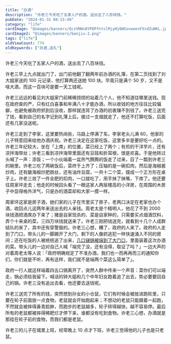 ```yaml
---
title: "办酒"
description: "许老三今天吃了五家人户的酒，送出去了八百块钱。"
pubDate: "2024-01-31 08:15:49"
category: "life"
cardImage: "@images/banners/QczVNWs0YPOPfntslMjyHj6WSovweesFXsdZuNKL.jpeg"
cardImage2: "@images/banners/banjiu-2.png"
tags: ["life"]
oldViewCount: 774
oldKeywords: ["办酒,送礼"]
---
```


许老三今天吃了五家人户的酒，送出去了八百块钱。

许老三早上九点就出门了，出门前他翻了翻两年前办酒的礼簿，在第二页找到了刘大姐家送的 100 元记录，他打算两还送她 100 块。毕竟只是满个 50 岁，又不是啥大酒，而这一百块可是要一天工钱呢。

许老三远远的看见刘大姐家门前稀稀捞捞的站着几个人，他不知道往哪里送钱。现在政府查的严，只有红白喜事和年满八十才能办酒，所以收钱的地方往往比较偏僻，也避免被政府抓到后没收，那样就违背了办酒的初衷赚不到钱了。许老三送完了钱，看到自己的名字记到礼薄上后，接过一支烟就走了，他还不打算吃饭，后面还有几家没送呢。

许老三走到了李家，这里要热闹些，马路上停满了车。李家老头儿满 60，他家的儿子特意回来给他办酒庆祝。许老三决定在这家吃饭，这里多半是要好吃一点的。许老三年纪较大，坐在「上席」的位置，菜已经上了两个；有煎的干洋芋片，还有凉拌海带丝；许老三看到凉拌海带里面还有豆豉和折耳根，很是欢喜。于是他转过头喊了一声：添饭；一个小伙端着一盆热气腾腾的饭走了过来，舀了一瓢到许老三的碗里。许老三吃了两碗饭后，菜终于上齐了；压轴的是一碗扣肉，然后是海椒酱炒肉，还有酸海椒炒肥肠丝，还有油炸豆腐，一共十二个菜，摆成一个正方形在桌子上。许老三敛了一件全肥的扣肉，一口就吃了，用手抹了抹嘴，下席了。他还要往周家坪走去；他走的时候回头看了一眼这家人两层楼高的小洋房，在周围的木房子中显得格外洋气，只是办的酒菜却和大家一摸一样。

周家坪这家是房子酒，她们家的儿子在市里买了房子，老两口决定在老家也办个酒，收回点儿这两年来送出去的人亲钱。周老太是个精明人，他花了不到 2000 块钱酒把酒席办下来了；猪是自家现杀的、菜是自家种的，只需要买点烟酒饮料，弄个十来桌的菜，三四万块钱就送来了。许老三刚把钱送完，就看到十几个人成群结队的来了，其中还有穿警服的。许老三心想，糟了，政府的人来了。政府的人走到了门口，带头儿的一脚踢开了大门，剩下的人像抓逃犯一样快速涌入不同的房间；还在吃饭的人被统统追了出来，[几口锑锅被端到了大门口](https://x.com/godruoyi/status/1751086997727563983?s=20)，里面装着这次办酒的菜。带头儿的一边对自己人喊「端完了没，还有没得，取证了吗？」一边大声的对着周老太等人说：「政府明确规定了不准办酒，我们也一而再再而三的通知你们，你们就是不听，再有这样，我们就不是端两个菜这么简单了」。

政府一行人就这样端着四五口锅离开了，突然人群中传来一个声音：菜你们可以端走，锅必须给我留下。喊话的钟大姐和几个中年妇女跑着追了出去，势必要要回自己的锅。许老三没有追出去看，他还要去送钱呢。

许老三送完了所有的钱，突然想到孙女的小仓鼠，它们有时候会被放进跑轮里，只要在轮子前面放一点食物，老鼠就会开始跑起来；不想动的老鼠只能跟着一起跑，不然就会被摔得鼻青脸肿，而跑步的老鼠越多，轮子转得越快，越不容易停。最后所有的老鼠都被摔得稀耙烂才停下来，谁都没有吃到食物。许老三心想，办酒就是那挂在轮子前的食物，而我们都是老鼠。

许老三的儿子在城里上班，经常晚上 10 点才下班，许老三觉得他的儿子也是只老鼠。
